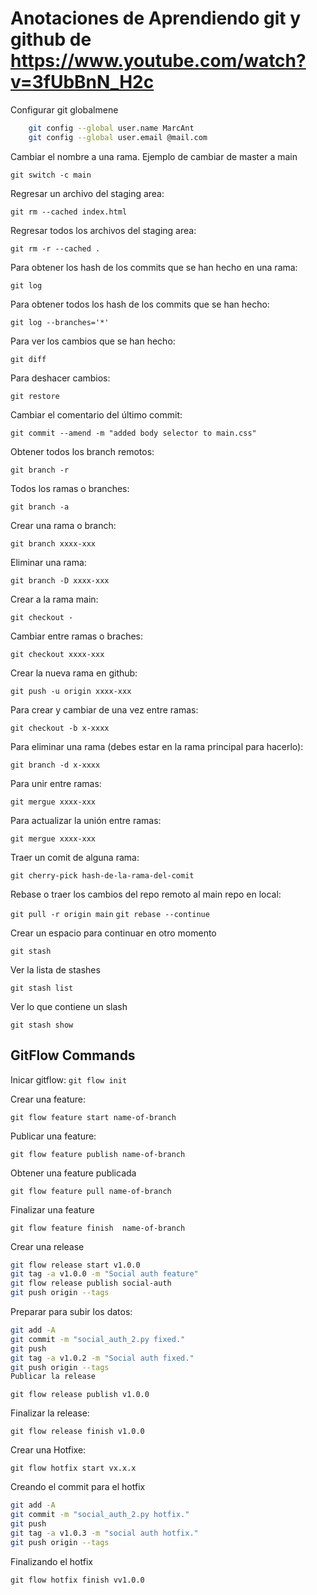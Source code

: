 # Anotaciones de Aprendiendo git y github de <https://www.youtube.com/watch?v=3fUbBnN_H2c>

Configurar git globalmene

```bash
    git config --global user.name MarcAnt
    git config --global user.email @mail.com
```

Cambiar el nombre a una rama. Ejemplo de cambiar de master a main

`git switch -c main`

Regresar un archivo del staging area:

`git rm --cached index.html`

Regresar todos los archivos del staging area:

`git rm -r --cached .`

Para obtener los hash de los commits que se han hecho en una rama:

`git log`

Para obtener todos los hash de los commits que se han hecho:

`git log --branches='*'`

Para ver los cambios que se han hecho:

`git diff`

Para deshacer cambios:

`git restore`

Cambiar el comentario del último commit:

`git commit --amend -m "added body selector to main.css"`

Obtener todos los branch remotos:

`git branch -r`

Todos los ramas o branches:

`git branch -a`

Crear una rama o branch:

`git branch xxxx-xxx`

Eliminar una rama:

`git branch -D xxxx-xxx`

Crear a la rama main:

`git checkout -`

Cambiar entre ramas o braches:

`git checkout xxxx-xxx`

Crear la nueva rama en github:

`git push -u origin xxxx-xxx`

Para crear y cambiar de una vez entre ramas:

`git checkout -b x-xxxx`

Para eliminar una rama (debes estar en la rama principal para hacerlo):

`git branch -d x-xxxx`

Para unir entre ramas:

`git mergue xxxx-xxx`

Para actualizar la unión entre ramas:

`git mergue xxxx-xxx`

Traer un comit de alguna rama:

`git cherry-pick hash-de-la-rama-del-comit`

Rebase o traer los cambios del repo remoto al main repo en local:

`git pull -r origin main`
`git rebase --continue`

Crear un espacio para continuar en otro momento

`git stash`

Ver la lista de stashes

`git stash list`

Ver lo que contiene un slash

`git stash show`

## GitFlow Commands

Inicar gitflow: `git flow init`

Crear una feature:

`git flow feature start name-of-branch`

Publicar una feature:

`git flow feature publish name-of-branch`

Obtener una feature publicada

`git flow feature pull name-of-branch`

Finalizar una feature

`git flow feature finish  name-of-branch`

Crear una release

```bash
git flow release start v1.0.0
git tag -a v1.0.0 -m "Social auth feature"
git flow release publish social-auth
git push origin --tags
```

Preparar para subir los datos:

```bash
git add -A
git commit -m "social_auth_2.py fixed."
git push
git tag -a v1.0.2 -m "Social auth fixed."
git push origin --tags
Publicar la release
```

`git flow release publish v1.0.0`

Finalizar la release:

`git flow release finish v1.0.0`

Crear una Hotfixe:

`git flow hotfix start vx.x.x`

Creando el commit para el hotfix

```bash
git add -A
git commit -m "social_auth_2.py hotfix."
git push
git tag -a v1.0.3 -m "social auth hotfix."
git push origin --tags
```

Finalizando el hotfix

`git flow hotfix finish vv1.0.0`

